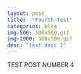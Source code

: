 ```yaml
---
layout: post
title:  "Fourth Test"
categories: blog
img-500: 500x500.gif
img-1000: 500x500.gif
desc: "test desc 1"
---
```


TEST POST NUMBER 4
